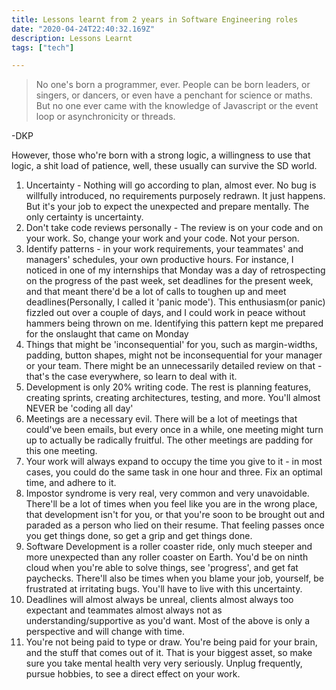 ```yaml
---
title: Lessons learnt from 2 years in Software Engineering roles
date: "2020-04-24T22:40:32.169Z"
description: Lessons Learnt
tags: ["tech"]

---
```


> No one's born a programmer, ever. People can be born leaders, or singers, or dancers, or even have a penchant for science or maths. But no one ever came with the knowledge of Javascript or the event loop or asynchronicity or threads.

-DKP

However, those who're born with a strong logic, a willingness to use that logic, a shit load of patience, well, these usually can survive the SD world.

1. Uncertainty - Nothing will go according to plan, almost ever. No bug is willfully introduced, no requirements purposely redrawn. It just happens. But it's your job to expect the unexpected and prepare mentally. The only certainty is uncertainty.
2. Don't take code reviews personally - The review is on your code and on your work. So, change your work and your code. Not your person.
3. Identify patterns - in your work requirements, your teammates' and managers' schedules, your own productive hours. For instance, I noticed in one of my internships that Monday was a day of retrospecting on the progress of the past week, set deadlines for the present week, and that meant there'd be a lot of calls to toughen up and meet deadlines(Personally, I called it 'panic mode'). This enthusiasm(or panic) fizzled out over a couple of days, and I could work in peace without hammers being thrown on me. Identifying this pattern kept me prepared for the onslaught that came on Monday
4. Things that might be 'inconsequential' for you, such as margin-widths, padding, button shapes, might not be inconsequential for your manager or your team. There might be an unnecessarily detailed review on that - that's the case everywhere, so learn to deal with it.
5. Development is only 20% writing code. The rest is planning features, creating sprints, creating architectures, testing, and more. You'll almost NEVER be 'coding all day'
6. Meetings are a necessary evil. There will be a lot of meetings that could've been emails, but every once in a while, one meeting might turn up to actually be radically fruitful. The other meetings are padding for this one meeting.
7. Your work will always expand to occupy the time you give to it - in most cases, you could do the same task in one hour and three. Fix an optimal time, and adhere to it.
8. Impostor syndrome is very real, very common and very unavoidable. There'll be a lot of times when you feel like you are in the wrong place, that development isn't for you, or that you're soon to be brought out and paraded as a person who lied on their resume. That feeling passes once you get things done, so get a grip and get things done.
9. Software Development is a roller coaster ride, only much steeper and more unexpected than any roller coaster on Earth. You'd be on ninth cloud when you're able to solve things, see 'progress', and get fat paychecks. There'll also be times when you blame your job, yourself, be frustrated at irritating bugs. You'll have to live with this uncertainty.
10. Deadlines will almost always be unreal, clients almost always too expectant and teammates almost always not as understanding/supportive as you'd want. Most of the above is only a perspective and will change with time.
11. You're not being paid to type or draw. You're being paid for your brain, and the stuff that comes out of it. That is your biggest asset, so make sure you take mental health very very seriously. Unplug frequently, pursue hobbies, to see a direct effect on your work.